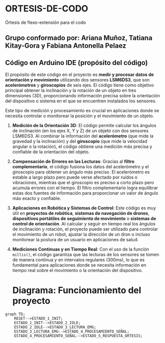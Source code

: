 # ORTESIS-DE-CODO
Órtesis de flexo-extensión para el codo
## Grupo conformado por: Ariana Muñoz, Tatiana Kitay-Gora y Fabiana Antonella Pelaez
## Código en Arduino IDE (propósito del código)


El propósito de este código en el proyecto es **medir y procesar datos de orientación y movimiento** utilizando dos sensores **LSM6DS3**, que son **acelerómetros** y **giroscopios** de seis ejes. El código tiene como objetivo principal obtener la inclinación y la rotación de un objeto en tres dimensiones (3D), proporcionando información precisa sobre la orientación del dispositivo o sistema en el que se encuentren instalados los sensores.

Este tipo de medición y procesamiento es crucial en aplicaciones donde se necesita controlar o monitorear la posición y el movimiento de un objeto. 

1. **Medición de la Orientación 3D**: 
   El código permite calcular los ángulos de inclinación (en los ejes X, Y y Z) de un objeto con dos sensores LSM6DS3. Al combinar la información del **acelerómetro** (que mide la gravedad y la inclinación) y del **giroscopio** (que mide la velocidad angular o la rotación), el código obtiene una medición más precisa y confiable de la orientación del objeto.

2. **Compensación de Errores en las Lecturas**:
   Gracias al **filtro complementario**, el código fusiona los datos del acelerómetro y el giroscopio para obtener un ángulo más preciso. El acelerómetro es estable a largo plazo pero puede verse afectado por ruidos o vibraciones, mientras que el giroscopio es preciso a corto plazo pero acumula errores con el tiempo. El filtro complementario logra equilibrar estas dos fuentes de información para proporcionar un valor de ángulo más exacto y confiable.

3. **Aplicaciones en Robótica y Sistemas de Control**:
   Este código es muy útil en **proyectos de robótica**, **sistemas de navegación de drones**, **dispositivos portátiles de seguimiento de movimiento** o **sistemas de control de orientación**. Al calcular y seguir en tiempo real los ángulos de inclinación y rotación, el proyecto puede ser utilizado para controlar el movimiento de un robot, ajustar la dirección de un dron o incluso monitorear la postura de un usuario en aplicaciones de salud.

4. **Mediciones Continuas y en Tiempo Real**:
   Con el uso de la función `millis()`, el código garantiza que las lecturas de los sensores se tomen de manera continua y en intervalos regulares (300ms), lo que es fundamental para aplicaciones donde se necesita información en tiempo real sobre el movimiento o la orientación del dispositivo.

   # Diagrama: Funcionamiento del proyecto

```mermaid
graph TD;
    RESET-->ESTADO_1_INIT;
    ESTADO_1_INIT-->ESTADO_2_IDLE;
    ESTADO_2_IDLE-->ESTADO_3_LECTURA_EMG;
    ESTADO_3_LECTURA_EMG-->ESTADO_4_PROCESAMIENTO_SEÑAL;
    ESTADO_4_PROCESAMIENTO_SEÑAL-->ESTADO_5_RESPUESTA_ORTESIS;
